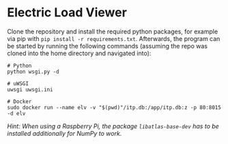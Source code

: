 # Electric Load Viewer

Clone the repository and install the required python packages, for example via pip with 
`pip install -r requirements.txt`. Afterwards, the program can be started by running the following commands (assuming
the repo was cloned into the home directory and navigated into):

```shell script
# Python
python wsgi.py -d

# uWSGI
uwsgi uwsgi.ini

# Docker
sudo docker run --name elv -v "$(pwd)"/itp.db:/app/itp.db:z -p 80:8015 -d elv
```

_Hint: When using a Raspberry Pi, the package `libatlas-base-dev` has to be installed additionally for NumPy to work._